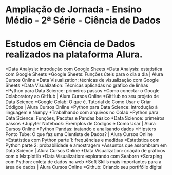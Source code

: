 # Ampliação de Jornada - Ensino Médio - 2ª Série - Ciência de Dados
# Estudos em Ciência de Dados realizados na plataforma Alura.
*Data Analysis: introdução com Google Sheets
*Data Analysis: estatística com Google Sheets
*Google Sheets: Funções úteis para o dia a dia | Alura Cursos Online
*Data Visualization: técnicas de visualização com Google Sheets
*Data Visualization: Técnicas aplicadas no gráfico de linhas
*Python para Data Science: primeiros passos
*Como conectar o Google Colaboratory ao GitHub | Alura Cursos Online
*GitHub no seu projeto de Data Science
*Google Colab: O que é, Tutorial de Como Usar e Criar Códigos | Alura Cursos Online
*Python para Data Science: introdução à linguagem e Numpy
*Trabalhando com arquivos no Colab
*Python para Data Science: Funções, Pacotes e Pandas básico
*Data Science: primeiros passos
*Jupyter Notebook: Exemplos de Códigos e Como Usar | Alura Cursos Online
*Python Pandas: tratando e analisando dados
*Hipsters Ponto Tube: O que faz uma Cientista de Dados? | Alura Cursos Online
*Estatística com Python parte 1: frequências e medidas
*Estatística com Python parte 2: probabilidade e amostragem
*Assuntos que assombram em Data Science | Alura Cursos Online
*Data Visualization: criação de gráficos com o Matplotlib
*Data Visualization: explorando com Seaborn
*Scraping com Python: coleta de dados na web
*Soft Skills mais importantes para a área de dados | Alura Cursos Online
*Github: Criando seu portifólio digital
